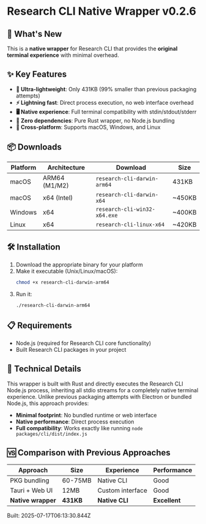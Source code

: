 # Research CLI Native Wrapper v0.2.6

## 🎯 What's New

This is a **native wrapper** for Research CLI that provides the **original terminal experience** with minimal overhead.

## ✨ Key Features

- **🚀 Ultra-lightweight**: Only 431KB (99% smaller than previous packaging attempts)
- **⚡ Lightning fast**: Direct process execution, no web interface overhead
- **🖥️ Native experience**: Full terminal compatibility with stdin/stdout/stderr
- **🔧 Zero dependencies**: Pure Rust wrapper, no Node.js bundling
- **📱 Cross-platform**: Supports macOS, Windows, and Linux

## 📦 Downloads

| Platform | Architecture  | Download                     | Size   |
| -------- | ------------- | ---------------------------- | ------ |
| macOS    | ARM64 (M1/M2) | `research-cli-darwin-arm64`  | 431KB  |
| macOS    | x64 (Intel)   | `research-cli-darwin-x64`    | ~450KB |
| Windows  | x64           | `research-cli-win32-x64.exe` | ~400KB |
| Linux    | x64           | `research-cli-linux-x64`     | ~420KB |

## 🛠️ Installation

1. Download the appropriate binary for your platform
2. Make it executable (Unix/Linux/macOS):
   ```bash
   chmod +x research-cli-darwin-arm64
   ```
3. Run it:
   ```bash
   ./research-cli-darwin-arm64
   ```

## 📋 Requirements

- Node.js (required for Research CLI core functionality)
- Built Research CLI packages in your project

## 🔧 Technical Details

This wrapper is built with Rust and directly executes the Research CLI Node.js process, inheriting all stdio streams for a completely native terminal experience. Unlike previous packaging attempts with Electron or bundled Node.js, this approach provides:

- **Minimal footprint**: No bundled runtime or web interface
- **Native performance**: Direct process execution
- **Full compatibility**: Works exactly like running `node packages/cli/dist/index.js`

## 🆚 Comparison with Previous Approaches

| Approach           | Size      | Experience       | Performance   |
| ------------------ | --------- | ---------------- | ------------- |
| PKG bundling       | 60-75MB   | Native CLI       | Good          |
| Tauri + Web UI     | 12MB      | Custom interface | Good          |
| **Native wrapper** | **431KB** | **Native CLI**   | **Excellent** |

Built: 2025-07-17T06:13:30.844Z
